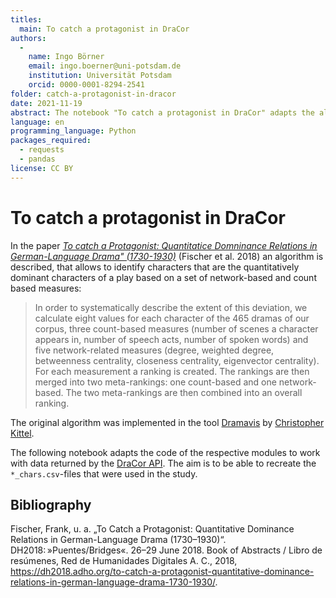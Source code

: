 ```yaml
---
titles:
  main: To catch a protagonist in DraCor
authors:
  -
    name: Ingo Börner
    email: ingo.boerner@uni-potsdam.de
    institution: Universität Potsdam
    orcid: 0000-0001-8294-2541
folder: catch-a-protagonist-in-dracor
date: 2021-11-19
abstract: The notebook "To catch a protagonist in DraCor" adapts the algorithm to identify quantitatively dominant characters presented in the paper "To catch a protagonist" by Fischer et al. for the DraCor API.
language: en
programming_language: Python
packages_required:
  - requests
  - pandas
license: CC BY
---
```


# To catch a protagonist in DraCor

In the paper [*To catch a Protagonist: Quantitatice Domninance Relations in German-Language Drama" (1730-1930)*](https://dh-abstracts.library.cmu.edu/works/6281) (Fischer et al. 2018) an algorithm is described, that allows to identify characters that are the quantitatively dominant characters of a play based on a set of network-based and count based measures:

> In order to systematically describe the extent of this deviation, we calculate eight values for each character of the 465 dramas of our corpus, three count-based measures (number of scenes a character appears in, number of speech acts, number of spoken words) and five network-related measures (degree, weighted degree, betweenness centrality, closeness centrality, eigenvector centrality). For each measurement a ranking is created. The rankings are then merged into two meta-rankings: one count-based and one network-based. The two meta-rankings are then combined into an overall ranking.

The original algorithm was implemented in the tool [Dramavis](https://github.com/lehkost/dramavis) by [Christopher Kittel](https://github.com/chreman). 

The following notebook adapts the code of the respective modules to work with data returned by the [DraCor API](https://dracor.org/doc/api). The aim is to be able to recreate the `*_chars.csv`-files that were used in the study.

## Bibliography
Fischer, Frank, u. a. „To Catch a Protagonist: Quantitative Dominance Relations in German-Language Drama (1730–1930)“. DH2018: »Puentes/Bridges«. 26–29 June 2018. Book of Abstracts / Libro de resúmenes, Red de Humanidades Digitales A. C., 2018, https://dh2018.adho.org/to-catch-a-protagonist-quantitative-dominance-relations-in-german-language-drama-1730-1930/.
